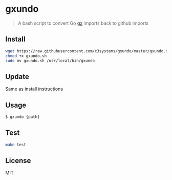 # gxundo

> A bash script to convert Go [gx](https://github.com/whyrusleeping/gx-go) imports back to github imports

## Install

```bash
wget https://raw.githubusercontent.com/c3systems/gxundo/master/gxundo.sh
chmod +x gxundo.sh
sudo mv gxundo.sh /usr/local/bin/gxundo
```

## Update

Same as install instructions

## Usage

```bash
$ gxundo {path}
```

## Test

```bash
make test
```

## License

MIT
